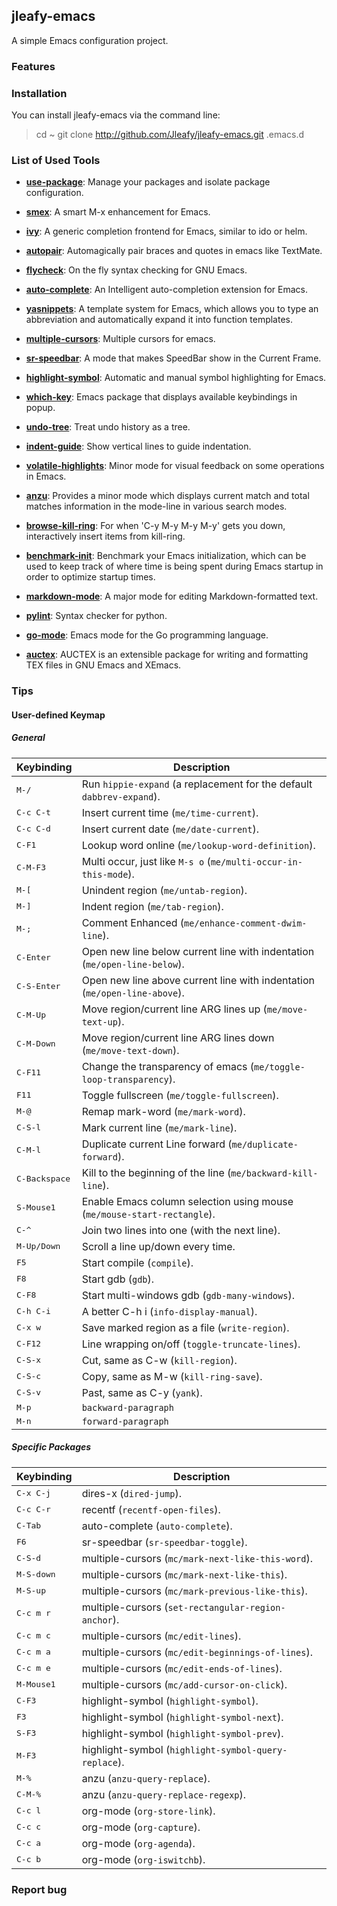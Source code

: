 ## jleafy-emacs

A simple Emacs configuration project.

### Features


### Installation

You can install jleafy-emacs via the command line:
> cd ~
> git clone http://github.com/Jleafy/jleafy-emacs.git .emacs.d

### List of Used Tools

- [**use-package**](https://github.com/jwiegley/use-package): Manage your packages and isolate package configuration.

- [**smex**](https://github.com/nonsequitur/smex): A smart M-x enhancement for Emacs.

- [**ivy**](https://github.com/abo-abo/swiper): A generic completion frontend for Emacs, similar to ido or helm.

- [**autopair**](https://github.com/joaotavora/autopair): Automagically pair braces and quotes in emacs like TextMate.

- [**flycheck**](https://github.com/flycheck/flycheck/): On the fly syntax checking for GNU Emacs.

- [**auto-complete**](https://github.com/auto-complete/auto-complete): An Intelligent auto-completion extension for Emacs.

- [**yasnippets**](https://github.com/joaotavora/yasnippet): A template system for Emacs, which allows you to type an abbreviation and automatically expand it into function templates.

- [**multiple-cursors**](https://github.com/magnars/multiple-cursors.el): Multiple cursors for emacs.

- [**sr-speedbar**](https://github.com/emacsmirror/emacswiki.org/blob/master/sr-speedbar.el): A mode that makes SpeedBar show in the Current Frame.

- [**highlight-symbol**](https://github.com/nschum/highlight-symbol.el): Automatic and manual symbol highlighting for Emacs.

- [**which-key**](https://github.com/justbur/emacs-which-key#which-key): Emacs package that displays available keybindings in popup.

- [**undo-tree**](https://github.com/emacsmirror/undo-tree): Treat undo history as a tree.

- [**indent-guide**](https://github.com/zk-phi/indent-guide): Show vertical lines to guide indentation.

- [**volatile-highlights**](https://github.com/k-talo/volatile-highlights.el): Minor mode for visual feedback on some operations in Emacs.

- [**anzu**](https://github.com/syohex/emacs-anzu): Provides a minor mode which displays current match and total matches information in the mode-line in various search modes.

- [**browse-kill-ring**](https://github.com/browse-kill-ring/browse-kill-ring): For when 'C-y M-y M-y M-y' gets you down, interactively insert items from kill-ring.

- [**benchmark-init**](https://github.com/dholm/benchmark-init-el): Benchmark your Emacs initialization, which can be used to keep track of where time is being spent during Emacs startup in order to optimize startup times.

- [**markdown-mode**](https://github.com/defunkt/markdown-mode): A major mode for editing Markdown-formatted text.

- [**pylint**](https://www.pylint.org/): Syntax checker for python.

- [**go-mode**](https://github.com/dominikh/go-mode.el): Emacs mode for the Go programming language.

- [**auctex**](http://www.gnu.org/software/auctex/): AUCTEX is an extensible package for writing and formatting TEX files in GNU Emacs and XEmacs.

### Tips

#### User-defined Keymap

##### General

Keybinding             | Description
-----------------------|------------------------------------------------------------
<kbd>M-/</kbd>         | Run `hippie-expand` (a replacement for the default `dabbrev-expand`).
<kbd>C-c C-t</kbd>     | Insert current time (`me/time-current`).
<kbd>C-c C-d</kbd>     | Insert current date (`me/date-current`).
<kbd>C-F1</kbd>        | Lookup word online (`me/lookup-word-definition`).
<kbd>C-M-F3</kbd>      | Multi occur, just like `M-s o` (`me/multi-occur-in-this-mode`).
<kbd>M-[</kbd>         | Unindent region (`me/untab-region`).
<kbd>M-]</kbd>         | Indent region (`me/tab-region`).
<kbd>M-;</kbd>         | Comment Enhanced (`me/enhance-comment-dwim-line`).
<kbd>C-Enter</kbd>     | Open new line below current line with indentation (`me/open-line-below`).
<kbd>C-S-Enter</kbd>   | Open new line above current line with indentation (`me/open-line-above`).
<kbd>C-M-Up</kbd>      | Move region/current line ARG lines up (`me/move-text-up`).
<kbd>C-M-Down</kbd>    | Move region/current line ARG lines down (`me/move-text-down`).
<kbd>C-F11</kbd>       | Change the transparency of emacs (`me/toggle-loop-transparency`).
<kbd>F11</kbd>         | Toggle fullscreen (`me/toggle-fullscreen`).
<kbd>M-@</kbd>         | Remap mark-word (`me/mark-word`).
<kbd>C-S-l</kbd>       | Mark current line (`me/mark-line`).
<kbd>C-M-l</kbd>       | Duplicate current Line forward (`me/duplicate-forward`).
<kbd>C-Backspace</kbd> | Kill to the beginning of the line (`me/backward-kill-line`).
<kbd>S-Mouse1</kbd>    | Enable Emacs column selection using mouse (`me/mouse-start-rectangle`).
<kbd>C-^</kbd>         | Join two lines into one (with the next line).
<kbd>M-Up/Down</kbd>   | Scroll a line up/down every time.
<kbd>F5</kbd>          | Start compile (`compile`).
<kbd>F8</kbd>          | Start gdb (`gdb`).
<kbd>C-F8</kbd>        | Start multi-windows gdb (`gdb-many-windows`).
<kbd>C-h C-i</kbd>     | A better C-h i (`info-display-manual`).
<kbd>C-x w</kbd>       | Save marked region as a file (`write-region`).
<kbd>C-F12</kbd>       | Line wrapping on/off (`toggle-truncate-lines`).
<kbd>C-S-x</kbd>       | Cut, same as C-w (`kill-region`).
<kbd>C-S-c</kbd>       | Copy, same as M-w (`kill-ring-save`).
<kbd>C-S-v</kbd>       | Past, same as C-y (`yank`).
<kbd>M-p</kbd>         | `backward-paragraph`
<kbd>M-n</kbd>         | `forward-paragraph`

##### Specific Packages

Keybinding             | Description
-----------------------|------------------------------------------------------------
<kbd>C-x C-j</kbd>     | dires-x (`dired-jump`).
<kbd>C-c C-r</kbd>     | recentf (`recentf-open-files`).
<kbd>C-Tab</kbd>       | auto-complete (`auto-complete`).
<kbd>F6</kbd>          | sr-speedbar (`sr-speedbar-toggle`).
<kbd>C-S-d</kbd>       | multiple-cursors (`mc/mark-next-like-this-word`).
<kbd>M-S-down</kbd>    | multiple-cursors (`mc/mark-next-like-this`).
<kbd>M-S-up</kbd>      | multiple-cursors (`mc/mark-previous-like-this`).
<kbd>C-c m r</kbd>     | multiple-cursors (`set-rectangular-region-anchor`).
<kbd>C-c m c</kbd>     | multiple-cursors (`mc/edit-lines`).
<kbd>C-c m a</kbd>     | multiple-cursors (`mc/edit-beginnings-of-lines`).
<kbd>C-c m e</kbd>     | multiple-cursors (`mc/edit-ends-of-lines`).
<kbd>M-Mouse1</kbd>    | multiple-cursors (`mc/add-cursor-on-click`).
<kbd>C-F3</kbd>        | highlight-symbol (`highlight-symbol`).
<kbd>F3</kbd>          | highlight-symbol (`highlight-symbol-next`).
<kbd>S-F3</kbd>        | highlight-symbol (`highlight-symbol-prev`).
<kbd>M-F3</kbd>        | highlight-symbol (`highlight-symbol-query-replace`).
<kbd>M-%</kbd>         | anzu (`anzu-query-replace`).
<kbd>C-M-%</kbd>       | anzu (`anzu-query-replace-regexp`).
<kbd>C-c l</kbd>       | org-mode (`org-store-link`).
<kbd>C-c c</kbd>       | org-mode (`org-capture`).
<kbd>C-c a</kbd>       | org-mode (`org-agenda`).
<kbd>C-c b</kbd>       | org-mode (`org-iswitchb`).

### Report bug
